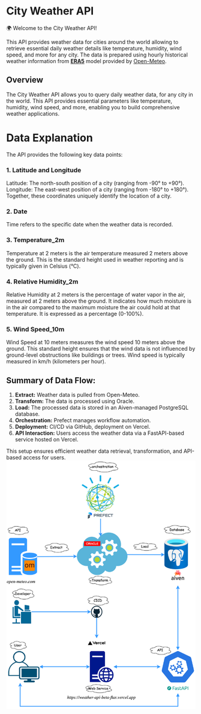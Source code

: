 # City Weather API
🌍 Welcome to the City Weather API!

This API provides weather data for cities around the world allowing to retrieve essential daily weather details like temperature, humidity, wind speed, and more for any city. The data is prepared using hourly historical  weather information from [**ERA5**]("https://cds.climate.copernicus.eu/datasets/reanalysis-era5-single-levels?tab=overview") model provided by [Open-Meteo](https://open-meteo.com/").


## Overview
The City Weather API allows you to query daily weather data, for any city in the world. This API provides essential parameters like temperature, humidity, wind speed, and more, enabling you to build comprehensive weather applications.

# Data Explanation
The API provides the following key data points:

### 1. Latitude and Longitude
Latitude: The north-south position of a city (ranging from -90° to +90°).
Longitude: The east-west position of a city (ranging from -180° to +180°).
Together, these coordinates uniquely identify the location of a city.
### 2. Date
Time refers to the specific date when the weather data is recorded.
### 3. Temperature_2m
Temperature at 2 meters is the air temperature measured 2 meters above the ground. This is the standard height used in weather reporting and is typically given in Celsius (°C).
### 4. Relative Humidity_2m
Relative Humidity at 2 meters is the percentage of water vapor in the air, measured at 2 meters above the ground. It indicates how much moisture is in the air compared to the maximum moisture the air could hold at that temperature. It is expressed as a percentage (0-100%).
### 5. Wind Speed_10m
Wind Speed at 10 meters measures the wind speed 10 meters above the ground. This standard height ensures that the wind data is not influenced by ground-level obstructions like buildings or trees. Wind speed is typically measured in km/h (kilometers per hour).

## Summary of Data Flow:  
1. **Extract:** Weather data is pulled from Open-Meteo.  
2. **Transform:** The data is processed using Oracle.  
3. **Load:** The processed data is stored in an Aiven-managed PostgreSQL database.  
4. **Orchestration:** Prefect manages workflow automation.  
5. **Deployment:** CI/CD via GitHub, deployment on Vercel.  
6. **API Interaction:** Users access the weather data via a FastAPI-based service hosted on Vercel.  

This setup ensures efficient weather data retrieval, transformation, and API-based access for users.
![Weather API Architecture](WeatherAPI_white.png)
